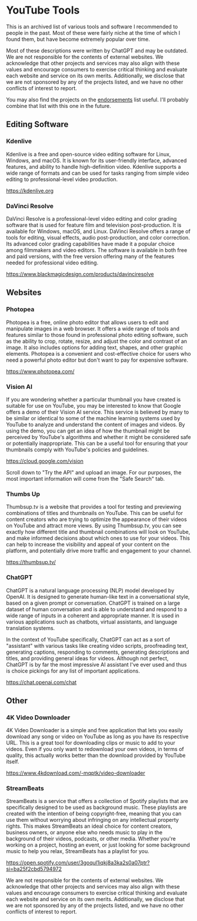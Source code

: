# YouTube Tools
This is an archived list of various tools and software I recommended to people in the past. Most of these were fairly niche at the time of which I found them, but have become extremely popular over time.

Most of these descriptions were written by ChatGPT and may be outdated. We are not responsible for the contents of external websites. We acknowledge that other projects and services may also align with these values and encourage consumers to exercise critical thinking and evaluate each website and service on its own merits. Additionally, we disclose that we are not sponsored by any of the projects listed, and we have no other conflicts of interest to report.

You may also find the projects on the [endorsements](https://qxxst.github.io/questmatrix/endorsements) list useful. I'll probably combine that list with this one in the future.
## Editing Software
### Kdenlive
Kdenlive is a free and open-source video editing software for Linux, Windows, and macOS. It is known for its user-friendly interface, advanced features, and ability to handle high-definition video. Kdenlive supports a wide range of formats and can be used for tasks ranging from simple video editing to professional-level video production.

https://kdenlive.org
### DaVinci Resolve
DaVinci Resolve is a professional-level video editing and color grading software that is used for feature film and television post-production. It is available for Windows, macOS, and Linux. DaVinci Resolve offers a range of tools for editing, visual effects, audio post-production, and color correction. Its advanced color grading capabilities have made it a popular choice among filmmakers and video editors. The software is available in both free and paid versions, with the free version offering many of the features needed for professional video editing.

https://www.blackmagicdesign.com/products/davinciresolve
## Websites
### Photopea
Photopea is a free, online photo editor that allows users to edit and manipulate images in a web browser. It offers a wide range of tools and features similar to those found in professional photo editing software, such as the ability to crop, rotate, resize, and adjust the color and contrast of an image. It also includes options for adding text, shapes, and other graphic elements. Photopea is a convenient and cost-effective choice for users who need a powerful photo editor but don't want to pay for expensive software.

https://www.photopea.com/
### Vision AI
If you are wondering whether a particular thumbnail you have created is suitable for use on YouTube, you may be interested to know that Google offers a demo of their Vision AI service. This service is believed by many to be similar or identical to some of the machine learning systems used by YouTube to analyze and understand the content of images and videos. By using the demo, you can get an idea of how the thumbnail might be perceived by YouTube's algorithms and whether it might be considered safe or potentially inappropriate. This can be a useful tool for ensuring that your thumbnails comply with YouTube's policies and guidelines.

https://cloud.google.com/vision

Scroll down to "Try the API" and upload an image. For our purposes, the most important information will come from the "Safe Search" tab.
### Thumbs Up
Thumbsup.tv is a website that provides a tool for testing and previewing combinations of titles and thumbnails on YouTube. This can be useful for content creators who are trying to optimize the appearance of their videos on YouTube and attract more views. By using Thumbsup.tv, you can see exactly how different title and thumbnail combinations will look on YouTube, and make informed decisions about which ones to use for your videos. This can help to increase the visibility and appeal of your content on the platform, and potentially drive more traffic and engagement to your channel.

https://thumbsup.tv/
### ChatGPT
ChatGPT is a natural language processing (NLP) model developed by OpenAI. It is designed to generate human-like text in a conversational style, based on a given prompt or conversation. ChatGPT is trained on a large dataset of human conversation and is able to understand and respond to a wide range of inputs in a coherent and appropriate manner. It is used in various applications such as chatbots, virtual assistants, and language translation systems.

In the context of YouTube specifically, ChatGPT can act as a sort of "assistant" with various tasks like creating video scripts, proofreading text, generating captions, responding to comments, generating descriptions and titles, and providing general ideas for videos. Although not perfect, ChatGPT is by far the most impressive AI assistant I've ever used and thus is choice pickings for any list of important applications.

https://chat.openai.com/chat
## Other
### 4K Video Downloader
4K Video Downloader is a simple and free application that lets you easily download any song or video on YouTube as long as you have its respective URL. This is a great tool for downloading clips or music to add to your videos. Even if you only want to redownload your own videos, in terms of quality, this actually works better than the download provided by YouTube itself.

https://www.4kdownload.com/-mqptk/video-downloader

### StreamBeats
StreamBeats is a service that offers a collection of Spotify playlists that are specifically designed to be used as background music. These playlists are created with the intention of being copyright-free, meaning that you can use them without worrying about infringing on any intellectual property rights. This makes StreamBeats an ideal choice for content creators, business owners, or anyone else who needs music to play in the background of their videos, podcasts, or other media. Whether you're working on a project, hosting an event, or just looking for some background music to help you relax, StreamBeats has a playlist for you.

https://open.spotify.com/user/3goqul1iqkj8a3ka2s0a07ptr?si=ba25f2cbd5794972

We are not responsible for the contents of external websites. We acknowledge that other projects and services may also align with these values and encourage consumers to exercise critical thinking and evaluate each website and service on its own merits. Additionally, we disclose that we are not sponsored by any of the projects listed, and we have no other conflicts of interest to report.
